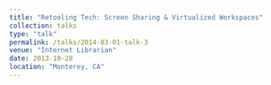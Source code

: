```yaml
---
title: "Retooling Tech: Screen Sharing & Virtualized Workspaces"
collection: talks
type: "talk"
permalink: /talks/2014-03-01-talk-3
venue: "Internet Librarian"
date: 2013-10-28
location: "Monterey, CA"
---
```


